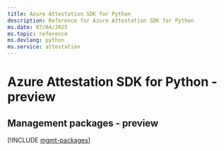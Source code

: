 ```yaml
---
title: Azure Attestation SDK for Python
description: Reference for Azure Attestation SDK for Python
ms.date: 07/04/2025
ms.topic: reference
ms.devlang: python
ms.service: attestation
---
```

# Azure Attestation SDK for Python - preview

## Management packages - preview
[!INCLUDE [mgmt-packages](attestation-mgmt-index.md)]